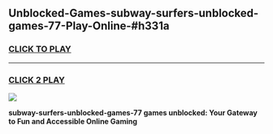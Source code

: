 
## Unblocked-Games-subway-surfers-unblocked-games-77-Play-Online-#h331a
<h3>
<a href="https://premium.freeplayer.one?title=subway-surfers-unblocked-games-77&ref=24F">CLICK TO PLAY</a></h3>
<hr>

<h3>
<a href="https://premium.freeplayer.one?title=subway-surfers-unblocked-games-77&ref=24F">CLICK 2 PLAY</a>
  
</h3>

<a href="https://premium.freeplayer.one?title=subway-surfers-unblocked-games-77&ref=24F/"><img src="https://clearcache.store/games.png"></a>


**subway-surfers-unblocked-games-77 games unblocked: Your Gateway to Fun and Accessible Online Gaming**
